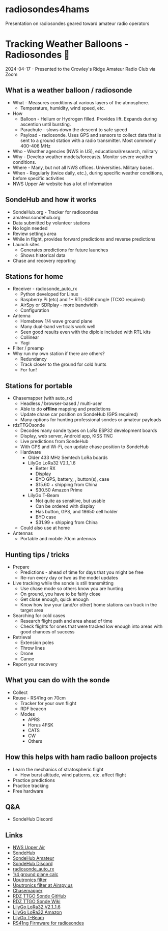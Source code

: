 # radiosondes4hams
Presentation on radiosondes geared toward amateur radio operators

# Tracking Weather Balloons - Radiosondes 🎈
2024-04-17 - Presented to the Crowley's Ridge Amateur Radio Club via Zoom

## What is a weather balloon / radiosonde
* What - Measures conditions at various layers of the atmosphere.
  * Temperature, humidity, wind speed, etc.
* How
  * Balloon - Helium or Hydrogen filled. Provides lift. Expands during ascention until bursting.
  * Parachute - slows down the descent to safe speed
  * Payload - radiosonde. Uses GPS and sensors to collect data that is sent to a ground station with a radio transmitter. Most commonly 400-406 MHz
* Who - Weather agencies (NWS in US), educational/research, military
* Why - Develop weather models/forecasts. Monitor severe weather conditions.
* Where - Many, but not all NWS offices. Universities. Military bases.
* When - Regularly (twice daily, etc.), during specific weather conditions, before specific activities
* NWS Upper Air website has a lot of information

## SondeHub and how it works
* SondeHub.org - Tracker for radiosondes
* amateur.sondehub.org
* Data submitted by volunteer stations
* No login needed
* Review settings area
* While in flight, provides forward predictions and reverse predictions
* Launch sites
  * Generates predictions for future launches
  * Shows historical data
* Chase and recovery reporting

## Stations for home
* Receiver - radiosonde_auto_rx
  * Python developed for Linux
  * Raspberry Pi (etc) and 1+ RTL-SDR dongle (TCXO required)
  * AirSpy or SDRplay - more bandwidth
  * Configuration
* Antenna
  * Homebrew 1/4 wave ground plane
  * Many dual-band verticals work well
  * Seen good results even with the diplole included with RTL kits
  * Collinear
  * Yagi
* Filter / preamp
* Why run my own station if there are others?
  * Redundancy
  * Track closer to the ground for cold hunts
  * For fun!

## Stations for portable
* Chasemapper (with auto_rx)
  * Headless / browser-based / multi-user
  * Able to do __offline__ mapping and predictions
  * Update chase car position on SondeHub (GPS required)
  * Many options for hunting professional sondes or amateur payloads
* rdzTTGOsonde
  * Decodes many sonde types on LoRa ESP32 development boards
  * Display, web server, Android app, KISS TNC
  * Live predictions from SondeHub
  * With GPS and Wi-Fi, can update chase position to SondeHub
  * Hardware
    * Older 433 MHz Semtech LoRa boards
    * LilyGo LoRa32 V2.1_1.6
        * Better RX
        * Display
        * BYO GPS, battery, , button(s), case
        * $15.60 + shipping from China
        * $30.50 Amazon Prime
    * LilyGo T-Beam
        * Not quite as sensitive, but usable
        * Can be ordered with display
        * Has button, GPS, and 18650 cell holder
        * BYO case
        * $31.99 + shipping from China
  * Could also use at home
* Antennas
  * Portable and mobile 70cm antennas


## Hunting tips / tricks
* Prepare
  * Predictions - ahead of time for days that you might be free
  * Re-run every day or two as the model updates
* Live tracking while the sonde is still transmitting
  * Use chase mode so others know you are hunting
  * On ground, you have to be fairly close
  * Get close enough, quick enough
  * Know how low your (and/or other) home stations can track in the target area
* Searching for cold cases
  * Research flight path and area ahead of time
  * Check flights for ones that were tracked low enough into areas with good chances of success
* Retrieval
  * Extension poles
  * Throw lines
  * Drone
  * Canoe
* Report your recovery

## What you can do with the sonde
* Collect
* Reuse - RS41ng on 70cm
  * Tracker for your own flight
  * RDF beacon
  * Modes
    * APRS
    * Horus 4FSK
    * CATS
    * CW
    * Others

## How this helps with ham radio balloon projects
* Learn the mechanics of stratospheric flight
  * How burst altitude, wind patterns, etc. affect flight
* Practice predictions
* Practice tracking
* Free hardware

## Q&A
* SondeHub Discord

## Links
* [NWS Upper Air](https://www.weather.gov/upperair/)
* [SondeHub](https://sondehub.org/)
* [SondeHub Amateur](https://amateur.sondehub.org/)
* [SondeHub Discord](https://sondehub.org/go/discord)
* [radiosonde_auto_rx](https://github.com/projecthorus/radiosonde_auto_rx/wiki)
* [1/4 ground plane calc](https://m0ukd.com/calculators/quarter-wave-ground-plane-antenna-calculator/)
* [Uputronics filter](https://store.uputronics.com/products/uputronics-filtered-preamps?variant=48292157325646)
* [Uputronics filter at Airspy.us](https://v3.airspy.us/product/upu-fp403s/)
* [Chasemapper](https://github.com/projecthorus/chasemapper)
* [RDZ TTGO Sonde GitHub](https://github.com/dl9rdz/rdz_ttgo_sonde)
* [RDZ TTGO Sonde Wiki](https://github.com/dl9rdz/rdz_ttgo_sonde/wiki)
* [LilyGo LoRa32 V2.1_1.6](https://lilygo.cc/products/lora3?variant=42272562249909)
* [LilyGo LoRa32 Amazon](https://www.amazon.com/LILYGO-LoRa32-433Mhz-Development-Paxcounter/dp/B0B45L398K)
* [LilyGo T-Beam](https://lilygo.cc/products/t-beam?variant=43059202654389)
* [RS41ng Firmware for radiosondes](https://github.com/mikaelnousiainen/RS41ng)

